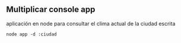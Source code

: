 ## Multiplicar console app

aplicación en node para consultar el clima actual de la ciudad escrita

```
node app -d :ciudad
```
